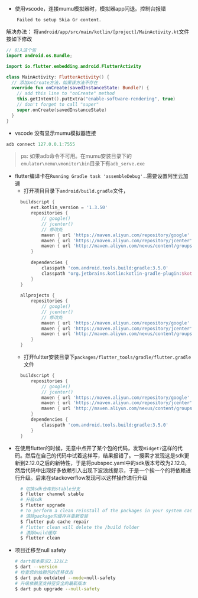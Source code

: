 - 使用vscode，连接mumu模拟器时，模拟器app闪退。控制台报错
```
    Failed to setup Skia Gr content.
```
解决办法： 
将`android/app/src/main/kotlin/[project]/MainActivity.kt`文件按如下修改
```kotlin
// 引入这个包
import android.os.Bundle;

import io.flutter.embedding.android.FlutterActivity

class MainActivity: FlutterActivity() {
  // 添加onCreate方法，如果该方法不存在
  override fun onCreate(savedInstanceState: Bundle?) {
    // add this line to "onCreate" method
    this.getIntent().putExtra("enable-software-rendering", true)
    // don't forget to call "super"
    super.onCreate(savedInstanceState)
  }
}
```

- vscode 没有显示mumu模拟器连接
```powershell
adb connect 127.0.0.1:7555
```
> ps: 如果adb命令不可用。在mumu安装目录下的`emulator\nemu\vmonitor\bin`目录下有`adb_serve.exe`

- flutter编译卡在`Running Gradle task 'assembleDebug'.`.需要设置阿里云加速
  - 打开项目目录下`android/build.gradle`文件，
  ```gradle
    buildscript {
        ext.kotlin_version = '1.3.50'
        repositories {
            // google()
            // jcenter()
            // 修改处
            maven { url 'https://maven.aliyun.com/repository/google' }
            maven { url 'https://maven.aliyun.com/repository/jcenter' }
            maven { url 'http://maven.aliyun.com/nexus/content/groups/public' }
        }
    
        dependencies {
            classpath 'com.android.tools.build:gradle:3.5.0'
            classpath "org.jetbrains.kotlin:kotlin-gradle-plugin:$kotlin_version"
        }
    }
    
    allprojects {
        repositories {
            // google()
            // jcenter()
            // 修改处
            maven { url 'https://maven.aliyun.com/repository/google' }
            maven { url 'https://maven.aliyun.com/repository/jcenter' }
            maven { url 'http://maven.aliyun.com/nexus/content/groups/public' }
        }
    }
  ```
  - 打开fultter安装目录下`packages/flutter_tools/gradle/flutter.gradle`文件
  ```gradle
    buildscript {
        repositories {
            // google()
            // jcenter()
            maven { url 'https://maven.aliyun.com/repository/google' }
            maven { url 'https://maven.aliyun.com/repository/jcenter' }
            maven { url 'http://maven.aliyun.com/nexus/content/groups/public' }
        }
        dependencies {
            classpath 'com.android.tools.build:gradle:3.5.0'
        }
    }
  ```
- 在使用flutter的时候，无意中点开了某个包的代码，发现`Widget?`这样的代码。然后在自己的代码中试着这样写，结果报错了。一搜索才发现这是sdk更新到2.12.0之后的新特性，于是将pubspec.yaml中的sdk版本号改为2.12.0。然后代码中出现好多依赖引入出现下波浪线提示，于是一个挨一个的将依赖进行升级。后来在stackoverflow发现可以这样操作进行升级
    ```bash
      # 切换sdk仓库到stable分支
      $ flutter channel stable
      # 升级sdk
      $ flutter upgrade
      # To perform a clean reinstall of the packages in your system cache, use pub cache repair
      # 清除package包缓存并重新安装
      $ flutter pub cache repair
      # flutter clean will delete the /build folder
      # 清除build缓存
      $ flutter clean
    ```
- 项目迁移至null safety
  ```bash
  # dart版本要求2.12以上
  $ dart --version
  # 检查您的依赖包的迁移状态
  $ dart pub outdated --mode=null-safety
  # 升级依赖至支持空安全的最新版本
  $ dart pub upgrade --null-safety
  ```
